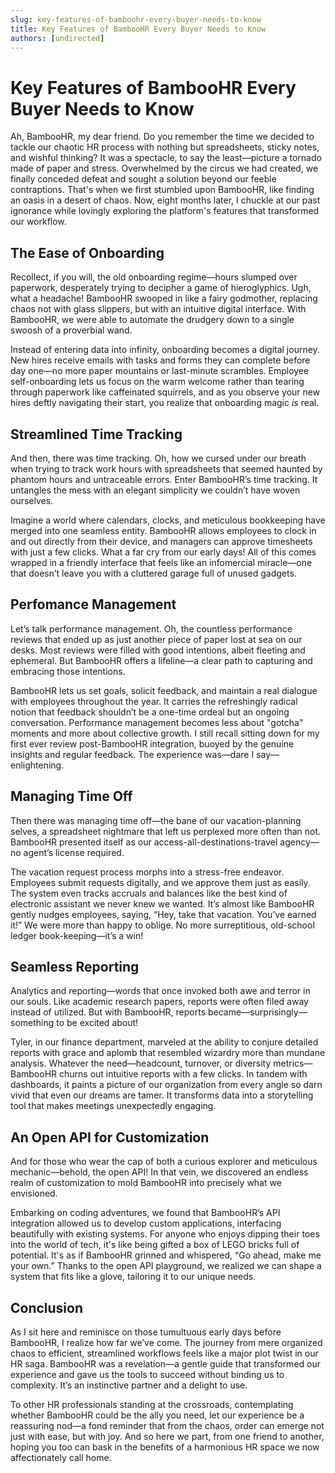 ```yaml
---
slug: key-features-of-bamboohr-every-buyer-needs-to-know
title: Key Features of BambooHR Every Buyer Needs to Know
authors: [undirected]
---
```



# Key Features of BambooHR Every Buyer Needs to Know

Ah, BambooHR, my dear friend. Do you remember the time we decided to tackle our chaotic HR process with nothing but spreadsheets, sticky notes, and wishful thinking? It was a spectacle, to say the least—picture a tornado made of paper and stress. Overwhelmed by the circus we had created, we finally conceded defeat and sought a solution beyond our feeble contraptions. That's when we first stumbled upon BambooHR, like finding an oasis in a desert of chaos. Now, eight months later, I chuckle at our past ignorance while lovingly exploring the platform's features that transformed our workflow.

## The Ease of Onboarding

Recollect, if you will, the old onboarding regime—hours slumped over paperwork, desperately trying to decipher a game of hieroglyphics. Ugh, what a headache! BambooHR swooped in like a fairy godmother, replacing chaos not with glass slippers, but with an intuitive digital interface. With BambooHR, we were able to automate the drudgery down to a single swoosh of a proverbial wand.

Instead of entering data into infinity, onboarding becomes a digital journey. New hires receive emails with tasks and forms they can complete before day one—no more paper mountains or last-minute scrambles. Employee self-onboarding lets us focus on the warm welcome rather than tearing through paperwork like caffeinated squirrels, and as you observe your new hires deftly navigating their start, you realize that onboarding magic *is* real.

## Streamlined Time Tracking

And then, there was time tracking. Oh, how we cursed under our breath when trying to track work hours with spreadsheets that seemed haunted by phantom hours and untraceable errors. Enter BambooHR’s time tracking. It untangles the mess with an elegant simplicity we couldn’t have woven ourselves.

Imagine a world where calendars, clocks, and meticulous bookkeeping have merged into one seamless entity. BambooHR allows employees to clock in and out directly from their device, and managers can approve timesheets with just a few clicks. What a far cry from our early days! All of this comes wrapped in a friendly interface that feels like an infomercial miracle—one that doesn’t leave you with a cluttered garage full of unused gadgets.

## Perfomance Management

Let’s talk performance management. Oh, the countless performance reviews that ended up as just another piece of paper lost at sea on our desks. Most reviews were filled with good intentions, albeit fleeting and ephemeral. But BambooHR offers a lifeline—a clear path to capturing and embracing those intentions.

BambooHR lets us set goals, solicit feedback, and maintain a real dialogue with employees throughout the year. It carries the refreshingly radical notion that feedback shouldn’t be a one-time ordeal but an ongoing conversation. Performance management becomes less about "gotcha" moments and more about collective growth. I still recall sitting down for my first ever review post-BambooHR integration, buoyed by the genuine insights and regular feedback. The experience was—dare I say—enlightening.

## Managing Time Off

Then there was managing time off—the bane of our vacation-planning selves, a spreadsheet nightmare that left us perplexed more often than not. BambooHR presented itself as our access-all-destinations-travel agency—no agent’s license required.

The vacation request process morphs into a stress-free endeavor. Employees submit requests digitally, and we approve them just as easily. The system even tracks accruals and balances like the best kind of electronic assistant we never knew we wanted. It’s almost like BambooHR gently nudges employees, saying, “Hey, take that vacation. You’ve earned it!” We were more than happy to oblige. No more surreptitious, old-school ledger book-keeping—it’s a win!

## Seamless Reporting

Analytics and reporting—words that once invoked both awe and terror in our souls. Like academic research papers, reports were often filed away instead of utilized. But with BambooHR, reports became—surprisingly—something to be excited about! 

Tyler, in our finance department, marveled at the ability to conjure detailed reports with grace and aplomb that resembled wizardry more than mundane analysis. Whatever the need—headcount, turnover, or diversity metrics—BambooHR churns out intuitive reports with a few clicks. In tandem with dashboards, it paints a picture of our organization from every angle so darn vivid that even our dreams are tamer. It transforms data into a storytelling tool that makes meetings unexpectedly engaging.

## An Open API for Customization

And for those who wear the cap of both a curious explorer and meticulous mechanic—behold, the open API! In that vein, we discovered an endless realm of customization to mold BambooHR into precisely what we envisioned.

Embarking on coding adventures, we found that BambooHR’s API integration allowed us to develop custom applications, interfacing beautifully with existing systems. For anyone who enjoys dipping their toes into the world of tech, it's like being gifted a box of LEGO bricks full of potential. It's as if BambooHR grinned and whispered, “Go ahead, make me your own.” Thanks to the open API playground, we realized we can shape a system that fits like a glove, tailoring it to our unique needs.

## Conclusion

As I sit here and reminisce on those tumultuous early days before BambooHR, I realize how far we’ve come. The journey from mere organized chaos to efficient, streamlined workflows feels like a major plot twist in our HR saga. BambooHR was a revelation—a gentle guide that transformed our experience and gave us the tools to succeed without binding us to complexity. It’s an instinctive partner and a delight to use.

To other HR professionals standing at the crossroads, contemplating whether BambooHR could be the ally you need, let our experience be a reassuring nod—a fond reminder that from the chaos, order can emerge not just with ease, but with joy. And so here we part, from one friend to another, hoping you too can bask in the benefits of a harmonious HR space we now affectionately call home.